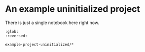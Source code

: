 # An example uninitialized project

There is just a single notebook here right now.

```{toctree}
:glob:
:reversed:

example-project-uninitialized/*
```
